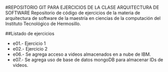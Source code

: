 #REPOSITORIO GIT PARA EJERCICIOS DE LA CLASE ARQUITECTURA DE SOFTWARE
Repositorio de código de ejercicios de la materia de arquitectura de software 
de la maestría en ciencias de la computación del Instituto Tecnológico de Hermosillo.

##Listado de ejercicios
* e01.- Ejercicio 1
* e02.- Ejercicio 2
* e06.- Se agrega acceso a videos almacenados en a nube de IBM.
* e07.- Se agrega uso de base de datos mongoDB para almacenar IDs de videos.
